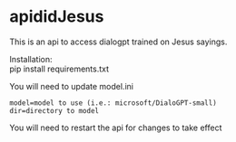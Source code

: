 # apididJesus    

This is an api to access dialogpt trained on Jesus sayings.

Installation:  
pip install requirements.txt  
  
You will need to update model.ini  
```
model=model to use (i.e.: microsoft/DialoGPT-small)  
dir=directory to model
```

You will need to restart the api for changes to take effect